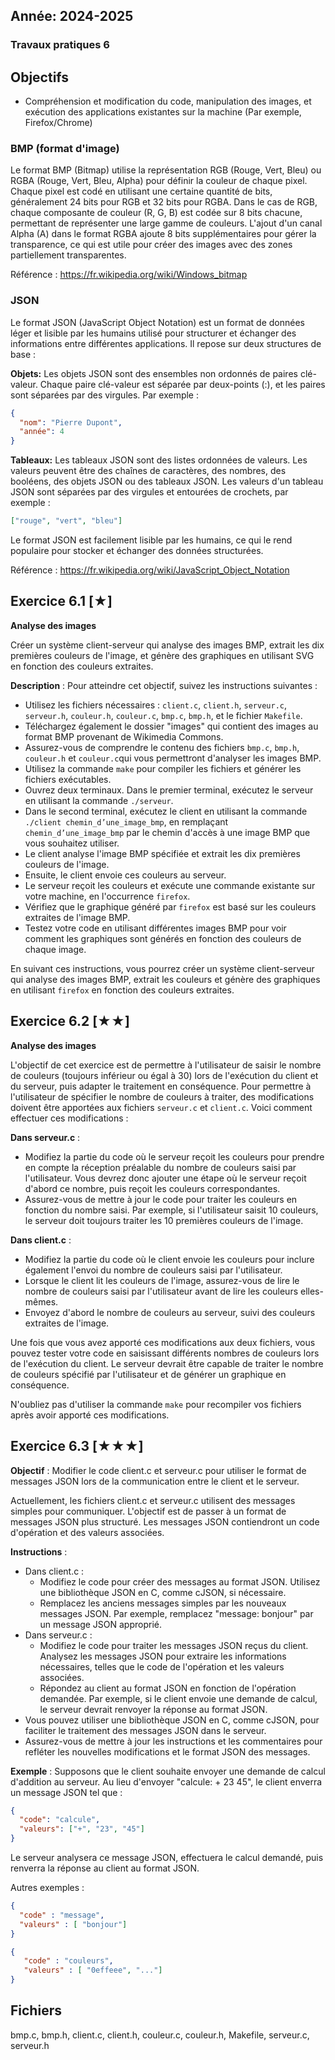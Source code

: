 Année: 2024-2025
----------------

### Travaux pratiques 6

## Objectifs

-   Compréhension et modification du code, manipulation des images, et
    exécution des applications existantes sur la machine (Par exemple,
    Firefox/Chrome)


### BMP (format d'image)

Le format BMP (Bitmap) utilise la représentation RGB (Rouge, Vert, Bleu) ou RGBA (Rouge, Vert, Bleu, Alpha) pour définir la couleur de chaque pixel. Chaque pixel est codé en utilisant une certaine quantité de bits, généralement 24 bits pour RGB et 32 bits pour RGBA. Dans le cas de RGB, chaque composante de couleur (R, G, B) est codée sur 8 bits chacune, permettant de représenter une large gamme de couleurs. L'ajout d'un canal Alpha (A) dans le format RGBA ajoute 8 bits supplémentaires pour gérer la transparence, ce qui est utile pour créer des images avec des zones partiellement transparentes.

Référence : <https://fr.wikipedia.org/wiki/Windows_bitmap>

### JSON

Le format JSON (JavaScript Object Notation) est un format de données léger et lisible par les humains utilisé pour structurer et échanger des informations entre différentes applications. Il repose sur deux structures de base :

**Objets:** Les objets JSON sont des ensembles non ordonnés de paires clé-valeur. Chaque paire clé-valeur est séparée par deux-points (:), et les paires sont séparées par des virgules. Par exemple : 

```json
{ 
  "nom": "Pierre Dupont", 
  "année": 4
}
```

**Tableaux:** Les tableaux JSON sont des listes ordonnées de valeurs. Les valeurs peuvent être des chaînes de caractères, des nombres, des booléens, des objets JSON ou des tableaux JSON. Les valeurs d'un tableau JSON sont séparées par des virgules et entourées de crochets, par exemple : 

```json
["rouge", "vert", "bleu"]
```

Le format JSON est facilement lisible par les humains, ce qui le rend populaire pour stocker et échanger des données structurées.

Référence : <https://fr.wikipedia.org/wiki/JavaScript_Object_Notation>

## Exercice 6.1 [★]

**Analyse des images** 

Créer un système client-serveur qui analyse des images BMP, extrait les dix premières couleurs de l'image, et génère des graphiques en utilisant SVG en fonction des couleurs extraites.

**Description** : Pour atteindre cet objectif, suivez les instructions suivantes :

-  Utilisez les fichiers nécessaires : `client.c`, `client.h`, `serveur.c`, `serveur.h`, `couleur.h`, `couleur.c`, `bmp.c`, `bmp.h`, et le fichier `Makefile`.
-  Téléchargez également le dossier "images" qui contient des images au format BMP provenant de Wikimedia Commons.
-  Assurez-vous de comprendre le contenu des fichiers `bmp.c`, `bmp.h`, `couleur.h` et `couleur.c`qui vous permettront d'analyser les images BMP.
-  Utilisez la commande `make` pour compiler les fichiers et générer les fichiers exécutables.
-  Ouvrez deux terminaux. Dans le premier terminal, exécutez le serveur en utilisant la commande `./serveur`.
-  Dans le second terminal, exécutez le client en utilisant la commande `./client chemin_d’une_image_bmp`, en remplaçant `chemin_d’une_image_bmp` par le chemin d'accès à une image BMP que vous souhaitez utiliser.
-  Le client analyse l'image BMP spécifiée et extrait les dix premières couleurs de l'image.
-  Ensuite, le client envoie ces couleurs au serveur.
-  Le serveur reçoit les couleurs et exécute une commande existante sur votre machine, en l'occurrence `firefox`.
-  Vérifiez que le graphique généré par `firefox` est basé sur les couleurs extraites de l'image BMP.
-  Testez votre code en utilisant différentes images BMP pour voir comment les graphiques sont générés en fonction des couleurs de chaque image.

En suivant ces instructions, vous pourrez créer un système client-serveur qui analyse des images BMP, extrait les couleurs et génère des graphiques en utilisant `firefox` en fonction des couleurs extraites.

## Exercice 6.2 [★★]

**Analyse des images** 

L'objectif de cet exercice est de permettre à l'utilisateur de saisir le nombre de couleurs (toujours inférieur ou égal à 30) lors de l'exécution du client et du serveur, puis adapter le traitement en conséquence.
Pour permettre à l'utilisateur de spécifier le nombre de couleurs à traiter, des modifications doivent être apportées aux fichiers `serveur.c` et `client.c`. Voici comment effectuer ces modifications :

**Dans serveur.c** :

-  Modifiez la partie du code où le serveur reçoit les couleurs pour prendre en compte la réception préalable du nombre de couleurs saisi par l'utilisateur. Vous devrez donc ajouter une étape où le serveur reçoit d'abord ce nombre, puis reçoit les couleurs correspondantes.
-  Assurez-vous de mettre à jour le code pour traiter les couleurs en fonction du nombre saisi. Par exemple, si l'utilisateur saisit 10 couleurs, le serveur doit toujours traiter les 10 premières couleurs de l'image.

**Dans client.c** :

-  Modifiez la partie du code où le client envoie les couleurs pour inclure également l'envoi du nombre de couleurs saisi par l'utilisateur.
-  Lorsque le client lit les couleurs de l'image, assurez-vous de lire le nombre de couleurs saisi par l'utilisateur avant de lire les couleurs elles-mêmes.
-  Envoyez d'abord le nombre de couleurs au serveur, suivi des couleurs extraites de l'image.

Une fois que vous avez apporté ces modifications aux deux fichiers, vous pouvez tester votre code en saisissant différents nombres de couleurs lors de l'exécution du client. Le serveur devrait être capable de traiter le nombre de couleurs spécifié par l'utilisateur et de générer un graphique en conséquence.

N'oubliez pas d'utiliser la commande `make` pour recompiler vos fichiers après avoir apporté ces modifications.

## Exercice 6.3 [★★★]

**Objectif** : Modifier le code client.c et serveur.c pour utiliser le format de messages JSON lors de la communication entre le client et le serveur.

Actuellement, les fichiers client.c et serveur.c utilisent des messages simples pour communiquer. L'objectif est de passer à un format de messages JSON plus structuré. Les messages JSON contiendront un code d'opération et des valeurs associées.

**Instructions** :

-  Dans client.c :
   - Modifiez le code pour créer des messages au format JSON. Utilisez une bibliothèque JSON en C, comme cJSON, si nécessaire.
   - Remplacez les anciens messages simples par les nouveaux messages JSON. Par exemple, remplacez "message: bonjour" par un message JSON approprié.
-  Dans serveur.c :
   - Modifiez le code pour traiter les messages JSON reçus du client. Analysez les messages JSON pour extraire les informations nécessaires, telles que le code de l'opération et les valeurs associées.
   - Répondez au client au format JSON en fonction de l'opération demandée. Par exemple, si le client envoie une demande de calcul, le serveur devrait renvoyer la réponse au format JSON.
-  Vous pouvez utiliser une bibliothèque JSON en C, comme cJSON, pour faciliter le traitement des messages JSON dans le serveur.
-  Assurez-vous de mettre à jour les instructions et les commentaires pour refléter les nouvelles modifications et le format JSON des messages.

**Exemple** :
Supposons que le client souhaite envoyer une demande de calcul d'addition au serveur. Au lieu d'envoyer "calcule: + 23 45", le client enverra un message JSON tel que :

```json
{
  "code": "calcule",
  "valeurs": ["+", "23", "45"]
}
```

Le serveur analysera ce message JSON, effectuera le calcul demandé, puis renverra la réponse au client au format JSON.

Autres exemples :

```json
{
  "code" : "message",
  "valeurs" : [ "bonjour"]              
}

{
   "code" : "couleurs",
   "valeurs" : [ "0effeee", "..."]              
}             
```

## Fichiers

bmp.c, bmp.h, client.c, client.h, couleur.c, couleur.h, Makefile,
serveur.c, serveur.h

